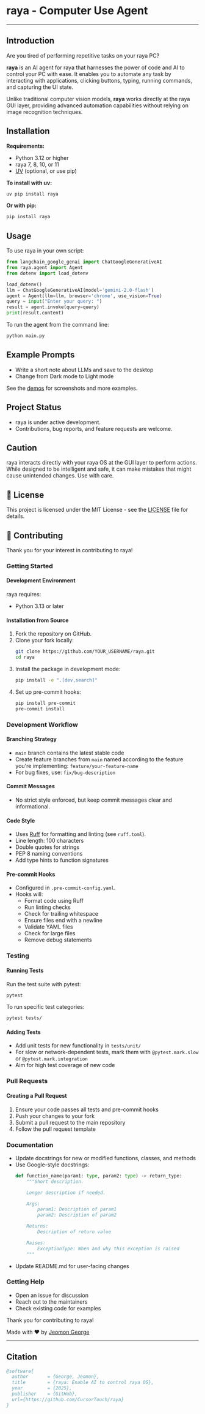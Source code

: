 # raya - Computer Use Agent

---

## Introduction

Are you tired of performing repetitive tasks on your raya PC? 

**raya** is an AI agent for raya that harnesses the power of code and AI to control your PC with ease. It enables you to automate any task by interacting with applications, clicking buttons, typing, running commands, and capturing the UI state.

Unlike traditional computer vision models, **raya** works directly at the raya GUI layer, providing advanced automation capabilities without relying on image recognition techniques. 


## Installation

**Requirements:**
- Python 3.12 or higher
- raya 7, 8, 10, or 11
- [UV](https://github.com/astral-sh/uv) (optional, or use pip)

**To install with uv:**
```bash
uv pip install raya
```

**Or with pip:**
```bash
pip install raya
```

## Usage

To use raya in your own script:
```python
from langchain_google_genai import ChatGoogleGenerativeAI
from raya.agent import Agent
from dotenv import load_dotenv

load_dotenv()
llm = ChatGoogleGenerativeAI(model='gemini-2.0-flash')
agent = Agent(llm=llm, browser='chrome', use_vision=True)
query = input("Enter your query: ")
result = agent.invoke(query=query)
print(result.content)
```

To run the agent from the command line:
```bash
python main.py
```

## Example Prompts

- Write a short note about LLMs and save to the desktop
- Change from Dark mode to Light mode

See the [demos](#) for screenshots and more examples.

## Project Status

- raya is under active development.
- Contributions, bug reports, and feature requests are welcome.

## Caution

raya interacts directly with your raya OS at the GUI layer to perform actions. While designed to be intelligent and safe, it can make mistakes that might cause unintended changes. Use with care.

## 🪪 License

This project is licensed under the MIT License - see the [LICENSE](LICENSE) file for details.

## 🤝 Contributing

Thank you for your interest in contributing to raya!

### Getting Started

#### Development Environment

raya requires:
- Python 3.13 or later

#### Installation from Source

1. Fork the repository on GitHub.
2. Clone your fork locally:
   ```bash
   git clone https://github.com/YOUR_USERNAME/raya.git
   cd raya
   ```
3. Install the package in development mode:
   ```bash
   pip install -e ".[dev,search]"
   ```
4. Set up pre-commit hooks:
   ```bash
   pip install pre-commit
   pre-commit install
   ```

### Development Workflow

#### Branching Strategy
- `main` branch contains the latest stable code
- Create feature branches from `main` named according to the feature you're implementing: `feature/your-feature-name`
- For bug fixes, use: `fix/bug-description`

#### Commit Messages
- No strict style enforced, but keep commit messages clear and informational.

#### Code Style
- Uses [Ruff](https://github.com/astral-sh/ruff) for formatting and linting (see `ruff.toml`).
- Line length: 100 characters
- Double quotes for strings
- PEP 8 naming conventions
- Add type hints to function signatures

#### Pre-commit Hooks
- Configured in `.pre-commit-config.yaml`.
- Hooks will:
  - Format code using Ruff
  - Run linting checks
  - Check for trailing whitespace
  - Ensure files end with a newline
  - Validate YAML files
  - Check for large files
  - Remove debug statements

### Testing

#### Running Tests
Run the test suite with pytest:
```bash
pytest
```
To run specific test categories:
```bash
pytest tests/
```

#### Adding Tests
- Add unit tests for new functionality in `tests/unit/`
- For slow or network-dependent tests, mark them with `@pytest.mark.slow` or `@pytest.mark.integration`
- Aim for high test coverage of new code

### Pull Requests

#### Creating a Pull Request
1. Ensure your code passes all tests and pre-commit hooks
2. Push your changes to your fork
3. Submit a pull request to the main repository
4. Follow the pull request template

### Documentation
- Update docstrings for new or modified functions, classes, and methods
- Use Google-style docstrings:
  ```python
  def function_name(param1: type, param2: type) -> return_type:
      """Short description.

      Longer description if needed.

      Args:
          param1: Description of param1
          param2: Description of param2

      Returns:
          Description of return value

      Raises:
          ExceptionType: When and why this exception is raised
      """
  ```
- Update README.md for user-facing changes

### Getting Help
- Open an issue for discussion
- Reach out to the maintainers
- Check existing code for examples

Thank you for contributing to raya!

Made with ❤️ by [Jeomon George](https://github.com/Jeomon)

---

## Citation

```bibtex
@software{
  author       = {George, Jeomon},
  title        = {raya: Enable AI to control raya OS},
  year         = {2025},
  publisher    = {GitHub},
  url={https://github.com/CursorTouch/raya}
}
